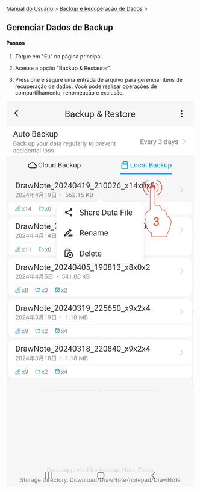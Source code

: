 [Manual do Usuário](/dragonnest/drawnote/manual/pt) > [Backup e Recuperação de Dados](/dragonnest/drawnote/manual/pt/data_backup_and_recovery) >

Gerenciar Dados de Backup
---
#### Passos

1. Toque em "Eu" na página principal.

2. Acesse a opção "Backup & Restaurar".

3. Pressione e segure uma entrada de arquivo para gerenciar itens de recuperação de dados. Você pode realizar operações de compartilhamento, renomeação e exclusão.

![Gerenciar Dados de Backup](imgs/manage_backup_data1.png)